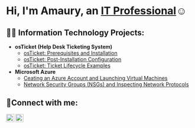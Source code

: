 
<h1>Hi, I'm Amaury, an <a href="https://linkedin.com/in/amaurydreyes">IT Professional</a>☺</h1> 




<h2>👨‍💻 Information Technology Projects:</h2>

- <b>osTicket (Help Desk Ticketing System)</b>
  - [osTicket: Prerequisites and Installation](https://github.com/amaurydreyes/osticket-prereqs)
  - [osTicket: Post-Installation Configuration](https://github.com/amaurydreyes/post-install-config)
  - [osTicket: Ticket Lifecycle Examples](https://github.com/amaurydreyes/ticket-lifecycle)
- <b>Microsoft Azure</b>
  - [Ceating an Azure Account and Launching Virtual Machines](https://github.com/amaurydreyes/creating-azure-virtual-machine)
  - [Network Security Groups (NSGs) and Inspecting Network Protocols](https://github.com/amaurydreyes/azure-network-protocols)

<h2>🤳Connect with me:</h2>

[<img align="left" alt="Josh | Twitter" width="22px" src="https://cdn.jsdelivr.net/npm/simple-icons@v3/icons/twitter.svg" />][twitter]
[<img align="left" alt="Josh | LinkedIn" width="22px" src="https://cdn.jsdelivr.net/npm/simple-icons@v3/icons/linkedin.svg" />][linkedin]


[twitter]: https://twitter.com/amaurydreyes

[linkedin]: https://www.linkedin.com/in/amaurydreyes
